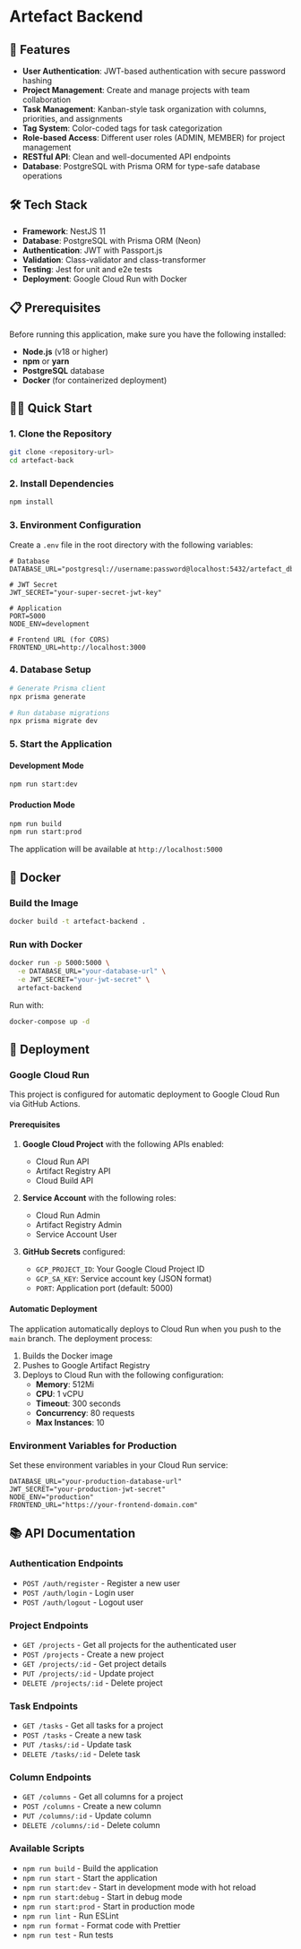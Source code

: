 # Artefact Backend


## 🚀 Features

- **User Authentication**: JWT-based authentication with secure password hashing
- **Project Management**: Create and manage projects with team collaboration
- **Task Management**: Kanban-style task organization with columns, priorities, and assignments
- **Tag System**: Color-coded tags for task categorization
- **Role-based Access**: Different user roles (ADMIN, MEMBER) for project management
- **RESTful API**: Clean and well-documented API endpoints
- **Database**: PostgreSQL with Prisma ORM for type-safe database operations

## 🛠️ Tech Stack

- **Framework**: NestJS 11
- **Database**: PostgreSQL with Prisma ORM (Neon)
- **Authentication**: JWT with Passport.js
- **Validation**: Class-validator and class-transformer
- **Testing**: Jest for unit and e2e tests
- **Deployment**: Google Cloud Run with Docker

## 📋 Prerequisites

Before running this application, make sure you have the following installed:

- **Node.js** (v18 or higher)
- **npm** or **yarn**
- **PostgreSQL** database
- **Docker** (for containerized deployment)

## 🏃‍♂️ Quick Start

### 1. Clone the Repository

```bash
git clone <repository-url>
cd artefact-back
```

### 2. Install Dependencies

```bash
npm install
```

### 3. Environment Configuration

Create a `.env` file in the root directory with the following variables:

```env
# Database
DATABASE_URL="postgresql://username:password@localhost:5432/artefact_db"

# JWT Secret
JWT_SECRET="your-super-secret-jwt-key"

# Application
PORT=5000
NODE_ENV=development

# Frontend URL (for CORS)
FRONTEND_URL=http://localhost:3000
```

### 4. Database Setup

```bash
# Generate Prisma client
npx prisma generate

# Run database migrations
npx prisma migrate dev

```

### 5. Start the Application

#### Development Mode
```bash
npm run start:dev
```

#### Production Mode
```bash
npm run build
npm run start:prod
```

The application will be available at `http://localhost:5000`

## 🐳 Docker

### Build the Image

```bash
docker build -t artefact-backend .
```

### Run with Docker

```bash
docker run -p 5000:5000 \
  -e DATABASE_URL="your-database-url" \
  -e JWT_SECRET="your-jwt-secret" \
  artefact-backend
```



Run with:
```bash
docker-compose up -d
```

## 🚀 Deployment

### Google Cloud Run

This project is configured for automatic deployment to Google Cloud Run via GitHub Actions.

#### Prerequisites

1. **Google Cloud Project** with the following APIs enabled:
   - Cloud Run API
   - Artifact Registry API
   - Cloud Build API

2. **Service Account** with the following roles:
   - Cloud Run Admin
   - Artifact Registry Admin
   - Service Account User

3. **GitHub Secrets** configured:
   - `GCP_PROJECT_ID`: Your Google Cloud Project ID
   - `GCP_SA_KEY`: Service account key (JSON format)
   - `PORT`: Application port (default: 5000)

#### Automatic Deployment

The application automatically deploys to Cloud Run when you push to the `main` branch. The deployment process:

1. Builds the Docker image
2. Pushes to Google Artifact Registry
3. Deploys to Cloud Run with the following configuration:
   - **Memory**: 512Mi
   - **CPU**: 1 vCPU
   - **Timeout**: 300 seconds
   - **Concurrency**: 80 requests
   - **Max Instances**: 10


### Environment Variables for Production

Set these environment variables in your Cloud Run service:

```env
DATABASE_URL="your-production-database-url"
JWT_SECRET="your-production-jwt-secret"
NODE_ENV="production"
FRONTEND_URL="https://your-frontend-domain.com"
```

## 📚 API Documentation

### Authentication Endpoints

- `POST /auth/register` - Register a new user
- `POST /auth/login` - Login user
- `POST /auth/logout` - Logout user

### Project Endpoints

- `GET /projects` - Get all projects for the authenticated user
- `POST /projects` - Create a new project
- `GET /projects/:id` - Get project details
- `PUT /projects/:id` - Update project
- `DELETE /projects/:id` - Delete project

### Task Endpoints

- `GET /tasks` - Get all tasks for a project
- `POST /tasks` - Create a new task
- `PUT /tasks/:id` - Update task
- `DELETE /tasks/:id` - Delete task

### Column Endpoints

- `GET /columns` - Get all columns for a project
- `POST /columns` - Create a new column
- `PUT /columns/:id` - Update column
- `DELETE /columns/:id` - Delete column


### Available Scripts

- `npm run build` - Build the application
- `npm run start` - Start the application
- `npm run start:dev` - Start in development mode with hot reload
- `npm run start:debug` - Start in debug mode
- `npm run start:prod` - Start in production mode
- `npm run lint` - Run ESLint
- `npm run format` - Format code with Prettier
- `npm run test` - Run tests
